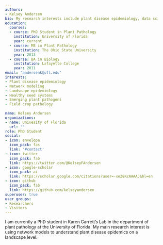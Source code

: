 ```yaml
---
authors:
- Kelsey Andersen
bio: My research interests include plant disease epidemiology, data science, field crop pathology, risk assessment, and international agriculture.  
education:
  courses:
  - course: PhD Student in Plant Pathology
    institution: University of Florida
    year: current
  - course: MS in Plant Pathology
    institution: The Ohio State University
    year: 2013
  - course: BA in Biology
    institution: Lafayette College
    year: 2011
email: "andersenk@ufl.edu"
interests:
- Plant disease epidemiology
- Network modeling
- Landscape epidemiology
- Healthy seed systems
- Emerging plant pathogens
- Field crop pathology
   
name: Kelsey Andersen
organizations:
- name: Univesity of Florida
  url: ""
role: PhD Student
social:
- icon: envelope
  icon_pack: fas
  link: '#contact'
- icon: twitter
  icon_pack: fab
  link: https://twitter.com/@KelseyFAndersen
- icon: google-scholar
  icon_pack: ai
  link: https://scholar.google.com/citations?user=-xeZ8KcAAAAJ&hl=en
- icon: github
  icon_pack: fab
  link: https://github.com/kelseyandersen
superuser: true
user_groups:
- Researchers
- Visitors
---
```


I am currently a PhD student in Karen Garrett’s Lab in the department of plant pathology at the University of Florida.
My main research interest is using network models to understand plant disease epidemics on a landscape level.

